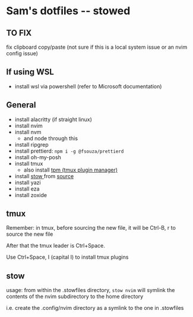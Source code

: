 # Sam's dotfiles -- stowed

## TO FIX
fix clipboard copy/paste (not sure if this is a local system issue or an nvim config issue)

## If using WSL
* install wsl via powershell (refer to Microsoft documentation)

## General
* install alacritty (if straight linux)
* install nvim
* install nvm
  * and node through this
* install ripgrep
* install prettierd: `npm i -g @fsouza/prettierd`
* install oh-my-posh
* install tmux
  * also install [tpm (tmux plugin manager)](https://github.com/tmux-plugins/tpm)
* install [ stow ](https://www.gnu.org/software/stow) from [ source ](https://ftp.gnu.org/gnu/stow)
* install yazi
* install eza
* install zoxide


## tmux
Remember: in tmux, before sourcing the new file, it will be Ctrl-B, r to source the new file

After that the tmux leader is Ctrl+Space.

Use Ctrl+Space, I (capital I) to install tmux plugins

## stow

usage: from within the .stowfiles directory, `stow nvim` will symlink the contents of the nvim subdirectory to the home directory

i.e. create the .config/nvim directory as a symlink to the one in .stowfiles



